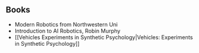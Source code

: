 ## Books

- Modern Robotics from Northwestern Uni
- Introduction to AI Robotics, Robin Murphy
- [[Vehicles Experiments in Synthetic Psychology|Vehicles: Experiments in Synthetic Psychology]]
